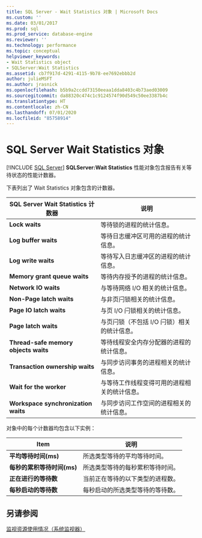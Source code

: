 ```yaml
---
title: SQL Server - Wait Statistics 对象 | Microsoft Docs
ms.custom: ''
ms.date: 03/01/2017
ms.prod: sql
ms.prod_service: database-engine
ms.reviewer: ''
ms.technology: performance
ms.topic: conceptual
helpviewer_keywords:
- Wait Statistics object
- SQLServer:Wait Statistics
ms.assetid: cb7f917d-4291-4115-9b78-ee7692ebbb2d
author: julieMSFT
ms.author: jrasnick
ms.openlocfilehash: b5b9a2ccdd73150eeaa1dda8403c4b73aed03009
ms.sourcegitcommit: da88320c474c1c9124574f90d549c50ee3387b4c
ms.translationtype: HT
ms.contentlocale: zh-CN
ms.lasthandoff: 07/01/2020
ms.locfileid: "85758914"
---
```

# <a name="sql-server-wait-statistics-object"></a>SQL Server Wait Statistics 对象
 [!INCLUDE [SQL Server](../../includes/applies-to-version/sqlserver.md)]
  **SQLServer:Wait Statistics** 性能对象包含报告有关等待状态的性能计数器。  
  
 下表列出了 Wait Statistics 对象包含的计数器。  
  
|SQL Server Wait Statistics 计数器|说明|  
|-----------------------------------------|-----------------|  
|**Lock waits**|等待锁的进程的统计信息。|  
|**Log buffer waits**|等待日志缓冲区可用的进程的统计信息。|  
|**Log write waits**|等待写入日志缓冲区的进程的统计信息。|  
|**Memory grant queue waits**|等待内存授予的进程的统计信息。|  
|**Network IO waits**|与等待网络 I/O 相关的统计信息。|  
|**Non-Page latch waits**|与非页闩锁相关的统计信息。|  
|**Page IO latch waits**|与页 I/O 闩锁相关的统计信息。|  
|**Page latch waits**|与页闩锁（不包括 I/O 闩锁）相关的统计信息。|  
|**Thread-safe memory objects waits**|等待线程安全内存分配器的进程的统计信息。|  
|**Transaction ownership waits**|与同步访问事务的进程相关的统计信息。|  
|**Wait for the worker**|与等待工作线程变得可用的进程相关的统计信息。|  
|**Workspace synchronization waits**|与同步访问工作空间的进程相关的统计信息。|  
  
 对象中的每个计数器均包含以下实例：  
  
|Item|说明|  
|----------|-----------------|  
|**平均等待时间(ms)**|所选类型等待的平均等待时间。|  
|**每秒的累积等待时间(ms)**|所选类型等待的每秒累积等待时间。|  
|**正在进行的等待数**|当前正在等待的以下类型的进程数。|  
|**每秒启动的等待数**|每秒启动的所选类型等待的等待数。|  
  
## <a name="see-also"></a>另请参阅  
 [监视资源使用情况（系统监视器）](../../relational-databases/performance-monitor/monitor-resource-usage-system-monitor.md)  
  
  
